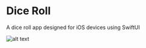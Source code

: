 # Dice Roll
A dice roll app designed for iOS devices using SwiftUI

![alt text](http://url/to/img.png)
